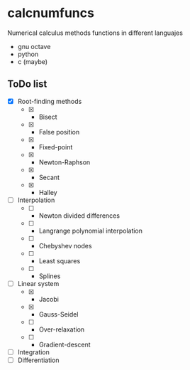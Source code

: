 # calcnumfuncs
Numerical calculus methods functions in different languajes

- gnu octave
- python
- c (maybe)

## ToDo list
- [x] Root-finding methods
	- [x] - Bisect
	- [x] - False position
	- [x] - Fixed-point
	- [x] - Newton-Raphson
	- [x] - Secant
	- [x] - Halley
- [ ] Interpolation
	- [ ] - Newton divided differences
	- [ ] - Langrange polynomial interpolation
	- [ ] - Chebyshev nodes
	- [ ] - Least squares
	- [ ] - Splines
- [ ] Linear system
	- [x] - Jacobi
	- [x] - Gauss-Seidel
	- [ ] - Over-relaxation
	- [ ] - Gradient-descent
- [ ] Integration
- [ ] Differentiation